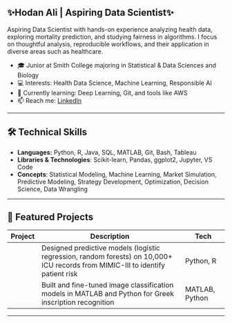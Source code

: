 ## ✨Hodan Ali | Aspiring Data Scientist✨

Aspiring Data Scientist with hands-on experience analyzing health data, exploring mortality prediction, and studying fairness in algorithms. I focus on thoughtful analysis, reproducible workflows, and their application in diverse areas such as healthcare.

- 🎓 Junior at Smith College majoring in Statistical & Data Sciences and Biology  
- 💻 Interests: Health Data Science, Machine Learning, Responsible AI  
- 🌱 Currently learning: Deep Learning, Git, and tools like AWS  
- 📫 Reach me: [LinkedIn](https://www.linkedin.com/in/hodan-a-ali/)

---

## 🛠️ Technical Skills

- **Languages:** Python, R, Java, SQL, MATLAB, Git, Bash, Tableau  
- **Libraries & Technologies**: Scikit-learn, Pandas, ggplot2, Jupyter, VS Code  
- **Concepts**: Statistical Modeling, Machine Learning, Market Simulation, Predictive Modeling, Strategy Development, Optimization, Decision Science, Data Wrangling  
---

## 📂 Featured Projects

| Project | Description | Tech |
|--------|-------------|------|
|  | Designed predictive models (logistic regression, random forests) on 10,000+ ICU records from MIMIC-III to identify patient risk | Python, R |
|  | Built and fine-tuned image classification models in MATLAB and Python for Greek inscription recognition | MATLAB, Python |

---
